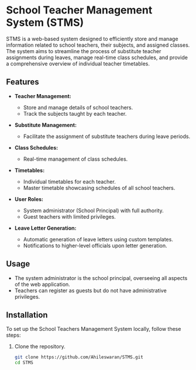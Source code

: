 # School Teacher Management System (STMS)

STMS is a web-based system designed to efficiently store and manage information related to school teachers, their subjects, and assigned classes. The system aims to streamline the process of substitute teacher assignments during leaves, manage real-time class schedules, and provide a comprehensive overview of individual teacher timetables.

## Features

- **Teacher Management:**
  - Store and manage details of school teachers.
  - Track the subjects taught by each teacher.

- **Substitute Management:**
  - Facilitate the assignment of substitute teachers during leave periods.

- **Class Schedules:**
  - Real-time management of class schedules.

- **Timetables:**
  - Individual timetables for each teacher.
  - Master timetable showcasing schedules of all school teachers.

- **User Roles:**
  - System administrator (School Principal) with full authority.
  - Guest teachers with limited privileges.

- **Leave Letter Generation:**
  - Automatic generation of leave letters using custom templates.
  - Notifications to higher-level officials upon letter generation.

## Usage

- The system administrator is the school principal, overseeing all aspects of the web application.
- Teachers can register as guests but do not have administrative privileges.

## Installation

To set up the School Teachers Management System locally, follow these steps:

1. Clone the repository.
   ```bash
   git clone https://github.com/Ahileswaran/STMS.git
   cd STMS
